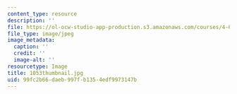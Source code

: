 ```yaml
---
content_type: resource
description: ''
file: https://ol-ocw-studio-app-production.s3.amazonaws.com/courses/4-614-religious-architecture-and-islamic-cultures-fall-2002/99fc2b66daeb997fb1354edf9973147b_1053thumbnail.jpg
file_type: image/jpeg
image_metadata:
  caption: ''
  credit: ''
  image-alt: ''
resourcetype: Image
title: 1053thumbnail.jpg
uid: 99fc2b66-daeb-997f-b135-4edf9973147b
---
```

